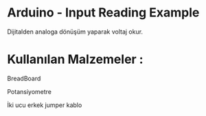 # Arduino - Input Reading Example

Dijitalden analoga dönüşüm yaparak voltaj okur.

# Kullanılan Malzemeler :

BreadBoard

Potansiyometre

İki ucu erkek jumper kablo
